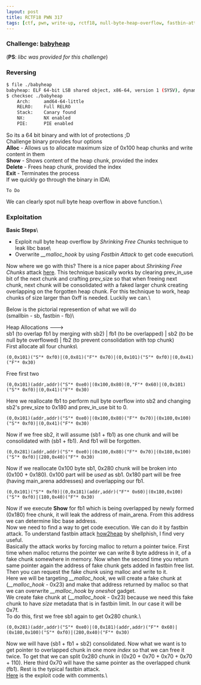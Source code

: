 ```yaml
---
layout: post
title: RCTF18 PWN 317
tags: [ctf, pwn, write-up, rctf18, null-byte-heap-overflow, fastbin-attack]
---
```


### Challenge: [babyheap](../ctfs/rctf18/pwn/babyheap/babyheap)
(**PS**: *libc was provided for this challenge*)

### Reversing
```bash
$ file ./babyheap
babyheap: ELF 64-bit LSB shared object, x86-64, version 1 (SYSV), dynamically linked, interpreter /lib64/ld-linux-x86-64.so.2, for GNU/Linux 2.6.32, BuildID[sha1]=220fd4e3e91c4ef2413cc0a4c222a0548602662e, stripped
$ checksec ./babyheap
    Arch:     amd64-64-little
    RELRO:    Full RELRO
    Stack:    Canary found
    NX:       NX enabled
    PIE:      PIE enabled
```
So its a 64 bit binary and with lot of protections ;D\
Challenge binary provides four options\
**Alloc** - Allows us to allocate maximum size of 0x100 heap chunks and write content in them\
**Show** - Shows content of the heap chunk, provided the index\
**Delete** - Frees heap chunk, provided the index\
**Exit** - Terminates the process\
If we quickly go through the binary in IDA\
```
To Do
```
We can clearly spot null byte heap overflow in above function.\

### Exploitation
**Basic Steps**\
- Exploit null byte heap overflow by *Shrinking Free Chunks* technique to leak libc base\
- Overwrite *__malloc_hook* by using *Fastbin Attack* to get code execution\

Now where we go with this? There is a nice paper about *Shrinking Free Chunks* attack [here](https://info.contextis.com/acton/attachment/24535/f-02c8/1/-/-/-/-/Glibc%20Adventures%3A%20The%20forgotten%20chunks.pdf).  This technique basically works by clearing prev_in_use bit of the next chunk and crafting prev_size so that when freeing next chunk, next chunk will be consolidated with a faked larger chunk creating overlapping on the forgotten heap chunk. For this technique to work, heap chunks of size larger than 0xff is needed. Luckily we can.\

Below is the pictorial represention of what we will do\
(smallbin - sb, fastbin - fb)\

Heap Allocations --->\
sb1 (to overlap fb1 by merging with sb2) | fb1 (to be overlapped) | sb2 (to be null byte overflowed) | fb2 (to prevent consolidation with top chunk)\
First allocate all four chunks\
```
(0,0x101)("S"* 0xf0)|(0,0x81)("F"* 0x70)|(0,0x101)("S"* 0xf0)|(0,0x41)("F"* 0x30)
```
Free first two
```
(0,0x101)(addr,addr)("S"* 0xe0)|(0x100,0x80)(0,"F"* 0x60)|(0,0x101)("S"* 0xf0)|(0,0x41)("F"* 0x30)
```
Here we reallocate fb1 to perform null byte overflow into sb2 and changing sb2's prev_size to 0x180 and prev_in_use bit to 0.
```
(0,0x101)(addr,addr)("S"* 0xe0)|(0x100,0x80)("F"* 0x70)|(0x180,0x100)("S"* 0xf0)|(0,0x41)("F"* 0x30)
```
Now if we free sb2, it will assume (sb1 + fb1) as one chunk and will be consolidated with (sb1 + fb1). And fb1 will be forgotten.
```
(0,0x281)(addr,addr)("S"* 0xe0)|(0x100,0x80)("F"* 0x70)|(0x180,0x100)("S"* 0xf0)|(280,0x40)("F"* 0x30)
```
Now if we reallocate 0x100 byte sb1, 0x280 chunk will be broken into (0x100 + 0x180). 0x100 part will be *used* as sb1. 0x180 part will be free (having main_arena addresses) and overlapping our fb1.
```
(0,0x101)("S"* 0xf0)|(0,0x181)(addr,addr)("F"* 0x60)|(0x180,0x100)("S"* 0xf0)|(180,0x40)("F"* 0x30)
```
 Now if we execute **Show** for fb1 which is being overlapped by newly formed (0x180) free chunk, it will leak the address of main_arena. From this address we can determine libc base address.\
 Now we need to find a way to get code execution. We can do it by fastbin attack. To understand fastbin attack [how2heap](https://github.com/shellphish/how2heap/blob/master/fastbin_dup_into_stack.c) by shellphish, I find very useful.\
 Basically the attack works by forcing malloc to return a pointer twice. First time when malloc returns the pointer we can write 8 byte address in it, of a fake chunk somewhere in memory. Now when the second time you return same pointer again the address of fake chunk gets added in fastbin free list. Then you can request the fake chunk using malloc and write to it.\
 Here we will be targeting *__malloc_hook*, we will create a fake chunk at (*__malloc_hook* - 0x23) and make that address returned by malloc so that we can overwrite *__malloc_hook* by *oneshot* gadget.\
 We create fake chunk at (*__malloc_hook* - 0x23) because we need this fake chunk to have *size* metadata that is in fastbin limit. In our case it will be 0x7f.\
 To do this, first we free sb1 again to get 0x280 chunk.\
 ```
 (0,0x281)(addr,addr)("S"* 0xe0)|(0,0x181)(addr,addr)("F"* 0x60)|(0x180,0x100)("S"* 0xf0)|(280,0x40)("F"* 0x30)
 ```
Now we will have (sb1 + fb1 + sb2) consolidated. Now what we want is to get pointer to overlapped chunk in one more *index* so that we can free it twice. To get that we can split 0x280 chunk in (0x20 + 0x70 + 0x70 + 0x70 + 110). Here third 0x70 will have the same pointer as the overlapped chunk (fb1). Rest is the typical fastbin attack.\
[Here](../ctfs/rctf18/pwn/babyheap/sploit.py) is the exploit code with comments.\
